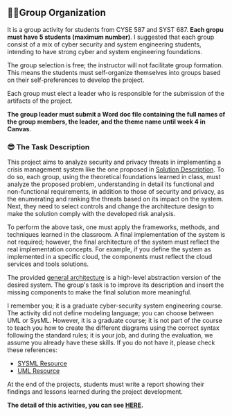 ## 🧑‍🏭Group Organization

It is a group activity for students from CYSE 587 and SYST 687. **Each gropu must have 5 students (maximum number)**. I suggested that each group consist of a mix of cyber security and system engineering students, intending to have strong cyber and system engineering foundations.

The group selection is free; the instructor will not facilitate group formation. This means the students must self-organize themselves into groups based on their self-preferences to develop the project.

Each group must elect a leader who is responsible for the submission of the artifacts of the project.

**The group leader must submit a Word doc file containing the full names of the group members, the leader, and the theme name until week 4 in Canvas**.


### 😎 The Task Description

This project aims to analyze security and privacy threats in implementing a crisis management system like the one proposed in [Solution Description](SOLUTION_DESCRIPTION.md). To do so, each group, using the theoretical foundations learned in class, must analyze the proposed problem, understanding in detail its functional and non-functional requirements, in addition to those of security and privacy, as the enumerating and ranking the threats based on its impact on the system. Next, they need to select controls and change the architecture design to make the solution comply with the developed risk analysis.

To perform the above task, one must apply the frameworks, methods, and techniques learned in the classroom. A final implementation of the system is not required; however, the final architecture of the system must reflect the real implementation concepts. For example, if you define the system as implemented in a specific cloud, the components must reflect the cloud services and tools solutions.

The provided [general architecture](SOLUTION_DESCRIPTION.md) is a high-level abstraction version of the desired system. The group's task is to improve its description and insert the missing components to make the final solution more meaningful.

I remember you; it is a graduate cyber-security system engineering course. The activity did not define modeling language; you can choose between UML or SysML. However, it is a graduate course; it is not part of the course to teach you how to create the different diagrams using the correct syntax following the standard rules; it is your job, and during the evaluation, we assume you already have these skills. If you do not have it, please check these references:

- [SYSML Resource](https://sysml.org/tutorials/)
- [UML Resource](https://www.uml.org/resource-hub.htm)


At the end of the projects, students must write a report showing their findings and lessons learned during the project development. 

**The detail of this activities, you can see [HERE](DELIVERABLES.md).**